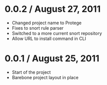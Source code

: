 
0.0.2 / August 27, 2011
==================

  * Changed project name to Protege
  * Fixes to snort rule parser
  * Switched to a more current snort repository
  * Allow URL to install command in CLI
  
0.0.1 / August 25, 2011
==================

  * Start of the project
  * Barebone project layout in place
